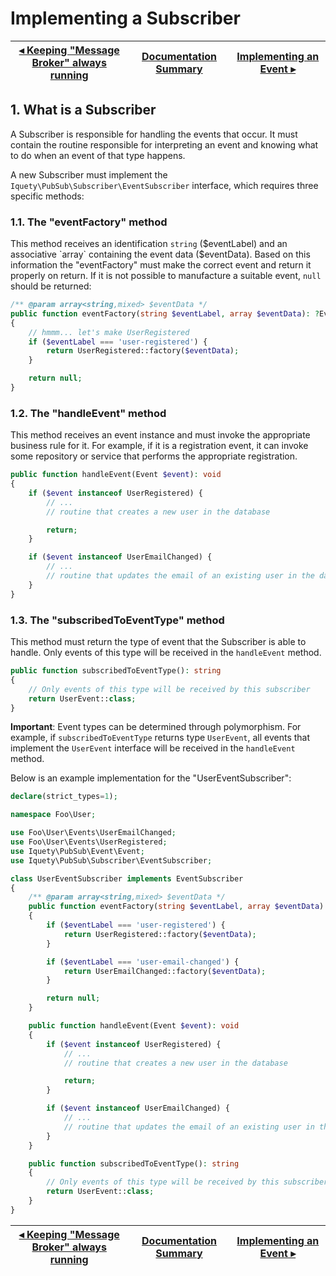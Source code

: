 # Implementing a Subscriber

[◂ Keeping "Message Broker" always running](06-keeping-running.md) | [Documentation Summary](index.md) | [Implementing an Event ▸](08-implementing-an-event.md)
-- | -- | --

## 1. What is a Subscriber

A Subscriber is responsible for handling the events that occur. It must contain the routine responsible for interpreting an event and knowing what to do when an event of that type happens.

A new Subscriber must implement the `Iquety\PubSub\Subscriber\EventSubscriber` interface, which requires three specific methods:

### 1.1. The "eventFactory" method

This method receives an identification `string` ($eventLabel) and an associative `array` containing the event data ($eventData). Based on this information the "eventFactory" must make the correct event and return it properly on return. If it is not possible to manufacture a suitable event, `null` should be returned:

```php
/** @param array<string,mixed> $eventData */
public function eventFactory(string $eventLabel, array $eventData): ?Event
{
    // hmmm... let's make UserRegistered
    if ($eventLabel === 'user-registered') { 
        return UserRegistered::factory($eventData);
    }

    return null;
}
```

### 1.2. The "handleEvent" method

This method receives an event instance and must invoke the appropriate business rule for it. For example, if it is a registration event, it can invoke some repository or service that performs the appropriate registration.

```php
public function handleEvent(Event $event): void
{
    if ($event instanceof UserRegistered) {
        // ...
        // routine that creates a new user in the database

        return;
    }

    if ($event instanceof UserEmailChanged) {
        // ...
        // routine that updates the email of an existing user in the database
    }
}
```

### 1.3. The "subscribedToEventType" method

This method must return the type of event that the Subscriber is able to handle. Only events of this type will be received in the `handleEvent` method.

```php
public function subscribedToEventType(): string
{
    // Only events of this type will be received by this subscriber
    return UserEvent::class;
}
```

**Important**: Event types can be determined through polymorphism. For example, if `subscribedToEventType` returns type `UserEvent`, all events that implement the `UserEvent` interface will be received in the `handleEvent` method.

Below is an example implementation for the "UserEventSubscriber":

```php
declare(strict_types=1);

namespace Foo\User;

use Foo\User\Events\UserEmailChanged;
use Foo\User\Events\UserRegistered;
use Iquety\PubSub\Event\Event;
use Iquety\PubSub\Subscriber\EventSubscriber;

class UserEventSubscriber implements EventSubscriber
{
    /** @param array<string,mixed> $eventData */
    public function eventFactory(string $eventLabel, array $eventData): ?Event
    {
        if ($eventLabel === 'user-registered') {
            return UserRegistered::factory($eventData);
        }

        if ($eventLabel === 'user-email-changed') {
            return UserEmailChanged::factory($eventData);
        }

        return null;
    }

    public function handleEvent(Event $event): void
    {
        if ($event instanceof UserRegistered) {
            // ...
            // routine that creates a new user in the database

            return;
        }

        if ($event instanceof UserEmailChanged) {
            // ...
            // routine that updates the email of an existing user in the database
        }
    }

    public function subscribedToEventType(): string
    {
        // Only events of this type will be received by this subscriber
        return UserEvent::class;
    }
}
```

[◂ Keeping "Message Broker" always running](06-keeping-running.md) | [Documentation Summary](index.md) | [Implementing an Event ▸](08-implementing-an-event.md)
-- | -- | --
